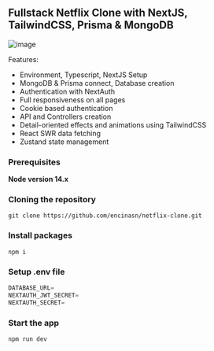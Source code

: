 ## Fullstack Netflix Clone with NextJS, TailwindCSS, Prisma & MongoDB

![image](https://netflix.encinasn.com/images/overview.png)

Features:

- Environment, Typescript, NextJS Setup
- MongoDB & Prisma connect, Database creation
- Authentication with NextAuth
- Full responsiveness on all pages
- Cookie based authentication
- API and Controllers creation
- Detail-oriented effects and animations using TailwindCSS
- React SWR data fetching
- Zustand state management

### Prerequisites

**Node version 14.x**

### Cloning the repository

```shell
git clone https://github.com/encinasn/netflix-clone.git
```

### Install packages

```shell
npm i
```

### Setup .env file


```js
DATABASE_URL=
NEXTAUTH_JWT_SECRET=
NEXTAUTH_SECRET=
```

### Start the app

```shell
npm run dev
```